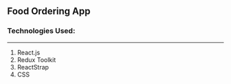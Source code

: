 ## Food Ordering App

### Technologies Used:

---

1. React.js
2. Redux Toolkit
3. ReactStrap
4. CSS

